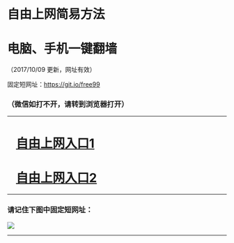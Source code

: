 ﻿# 自由上网简易方法

# 电脑、手机一键翻墙

（2017/10/09 更新，网址有效）

固定短网址：https://git.io/free99

### （微信如打不开，请转到浏览器打开）


***





# &nbsp;&nbsp; <a href="http://ft848823300.fwq-tz-1001.info/fwqtz01.html?t=10090016282 " target="_blank">自由上网入口1</a>
# &nbsp;&nbsp; <a href="http://ft661712288.fwq-tz-1002.info/fwqtz02.html?t=100900126345 " target="_blank">自由上网入口2</a>
***

### 请记住下图中固定短网址：

<img src="https://s3-us-west-2.amazonaws.com/fwq-1001/yjfq-20170905okok.png" /> 


***

